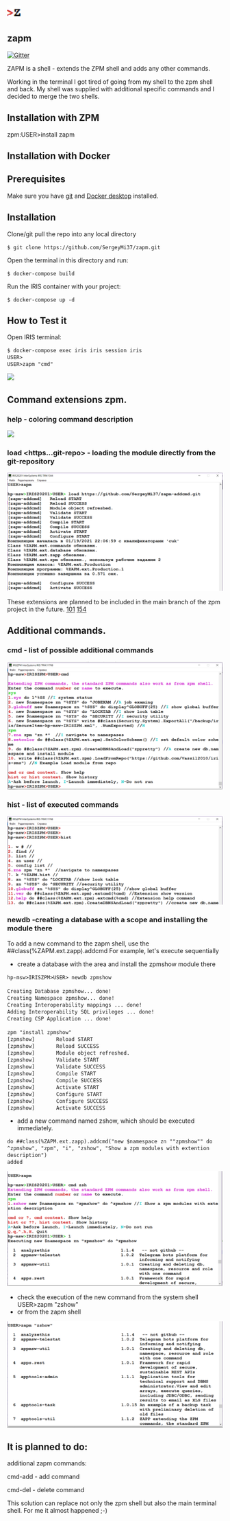 ![](https://github.com/SergeyMi37/zapm/blob/master/doc/zapm-red.png)

## zapm
[![Gitter](https://img.shields.io/badge/Available%20on-Intersystems%20Open%20Exchange-00b2a9.svg)](https://openexchange.intersystems.com/package/zapm-1)

ZAPM is a shell - extends the ZPM shell and adds any other commands.

Working in the terminal I got tired of going from my shell to the zpm shell and back.
My shell was supplied with additional specific commands and I decided to merge the two shells.

## Installation with ZPM

zpm:USER>install zapm

## Installation with Docker

## Prerequisites
Make sure you have [git](https://git-scm.com/book/en/v2/Getting-Started-Installing-Git) and [Docker desktop](https://www.docker.com/products/docker-desktop) installed.

## Installation 
Clone/git pull the repo into any local directory

```
$ git clone https://github.com/SergeyMi37/zapm.git
```

Open the terminal in this directory and run:

```
$ docker-compose build
```

Run the IRIS container with your project:

```
$ docker-compose up -d
```

## How to Test it
Open IRIS terminal:

```
$ docker-compose exec iris iris session iris
USER>
USER>zapm "cmd"
```
![](https://raw.githubusercontent.com/SergeyMi37/zapm/blob/master/doc/Screenshot_1_cmd.png)

## Command extensions zpm.
### help - coloring command description

![](https://raw.githubusercontent.com/SergeyMi37/zapm/master/doc/2-help.gif)

### load <https...git-repo> - loading the module directly from the git-repository

![](https://raw.githubusercontent.com/SergeyMi37/zapm/master/doc/Screenshot_3_load.png)

These extensions are planned to be included in the main branch of the zpm project in the future.
[101](https://github.com/intersystems-community/zpm/issues/101)
[154](https://github.com/intersystems-community/zpm/issues/154)

## Additional commands.

### cmd - list of possible additional commands

![](https://raw.githubusercontent.com/SergeyMi37/zapm/master/doc/Screenshot_4_cmd.png)

### hist - list of executed commands

![](https://raw.githubusercontent.com/SergeyMi37/zapm/master/doc/Screenshot_5_hist.png)

### newdb <module> -creating a database with a scope and installing the module there

To add a new command to the zapm shell, use the ##class(%ZAPM.ext.zapp).addcmd
For example, let's execute sequentially

- create a database with the area and install the zpmshow module there
```
hp-msw>IRISZPM>USER> newdb zpmshow

Creating Database zpmshow... done!
Creating Namespace zpmshow... done!
Creating Interoperability mappings ... done!
Adding Interoperability SQL privileges ... done!
Creating CSP Application ... done!
 
zpm "install zpmshow"
[zpmshow]       Reload START
[zpmshow]       Reload SUCCESS
[zpmshow]       Module object refreshed.
[zpmshow]       Validate START
[zpmshow]       Validate SUCCESS
[zpmshow]       Compile START
[zpmshow]       Compile SUCCESS
[zpmshow]       Activate START
[zpmshow]       Configure START
[zpmshow]       Configure SUCCESS
[zpmshow]       Activate SUCCESS

```
- add a new command named zshow, which should be executed immediately.
```
do ##class(%ZAPM.ext.zapp).addcmd("new $namespace zn ""zpmshow"" do ^zpmshow", "zpm", "i", "zshow", "Show a zpm modules with extention description")
added
```
![](https://raw.githubusercontent.com/SergeyMi37/zapm/master/doc/Screenshot_7_zshow.png)

- check the execution of the new command from the system shell
USER>zapm "zshow"
- or from the zapm shell

![](https://raw.githubusercontent.com/SergeyMi37/zapm/master/doc/Screenshot_6_zshow.png)

## It is planned to do:

additional zapm commands:

cmd-add - add command

cmd-del - delete command


This solution can replace not only the zpm shell but also the main terminal shell. 
For me it almost happened ;-)
